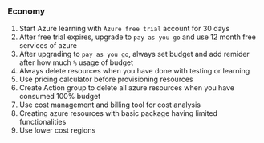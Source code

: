 ### Economy

1. Start Azure learning with `Azure free trial` account for 30 days
2. After free trial expires, upgrade to `pay as you go` and use 12 month free services of azure
3. After upgrading to `pay as you go`, always set budget and add remider after how much `%` usage of budget
4. Always delete resources when you have done with testing or learning
5. Use pricing calculator before provisioning resources
6. Create Action group to delete all azure resources when you have consumed 100% budget
7. Use cost management and billing tool for cost analysis
8. Creating azure resources with basic package having limited functionalities
9. Use lower cost regions
